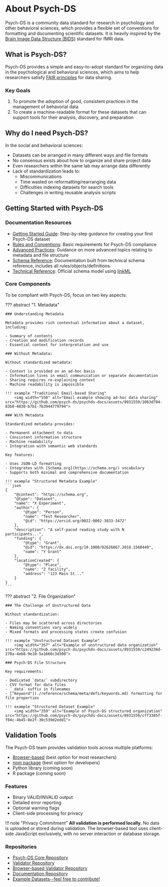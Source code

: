 # About Psych-DS

Psych-DS is a community data standard for research in psychology and other behavioral sciences, which provides a flexible set of conventions for formatting and documenting scientific datasets. It is heavily inspired by the [Brain Image Data Structure (BIDS)](https://bids.neuroimaging.io/) standard for fMRI data.

## What is Psych-DS?

Psych-DS provides a simple and easy-to-adopt standard for organizing data in the psychological and behavioral sciences, which aims to help researchers satisfy [FAIR principles](https://www.ncbi.nlm.nih.gov/pmc/articles/PMC4792175/) for data sharing.

### Key Goals

1. To promote the adoption of good, consistent practices in the management of behavorial data
2. To create a machine-readable format for these datasets that can support tools for their analysis, discovery, and preparation

## Why do I need Psych-DS?

In the social and behavioral sciences:

- Datasets can be arranged in many different ways and file formats
- No consensus exists about how to organize and share project data
- Even researchers within the same lab may arrange data differently
- Lack of standardization leads to:
    - Miscommunications
    - Time wasted on reformatting/rearranging data
    - Difficulties indexing datasets for search tools
    - Challenges in writing reusable analysis scripts

## Getting Started with Psych-DS

### Documentation Resources

- [Getting Started Guide](./guides/1_getting_started.md/): Step-by-step guidance for creating your first Psych-DS dataset
- [Rules and Conventions](./reference/rules_and_conventions.md): Basic requirements for Psych-DS compliance
- [Advanced Practices](./guides/2_advanced_practices.md): Guidance on more advanced topics relating to metadata and file structure
- [Schema Reference](./reference/schema/schema_overview.md): Documentation built from technical schema reference, includes all rules/objects/definitions.
- [Technical Reference](https://github.com/psych-ds/psych-DS/tree/master/schema_model): Official schema model using [linkML](https://linkml.io/)


### Core Components

To be compliant with Psych-DS, focus on two key aspects:

??? abstract "1. Metadata"

    ### Understanding Metadata

    Metadata provides rich contextual information about a dataset, including:

    - Summary of contents
    - Creation and modification records
    - Essential context for interpretation and use

    ### Without Metadata:

    Without standardized metadata:

    - Context is provided on an ad-hoc basis
    - Information lives in email communication or separate documentation
    - Sharing requires re-explaining context
    - Machine readability is impossible

    !!! example "Traditional Email-based Sharing"
        <img width="550" alt="Email example showing ad-hoc data sharing" src="https://github.com/psych-ds/psychds-docs/assets/8931559/1063d704-83b0-4830-b7b1-7b3944779794">

    ### With Metadata

    Standardized metadata provides:

    - Permanent attachment to data
    - Consistent information structure
    - Machine readability
    - Integration with semantic web standards

    Key features:

    - Uses JSON-LD formatting
    - Integrates with [Schema.org](https://schema.org/) vocabulary
    - Supports both minimal and comprehensive documentation

    !!! example "Structured Metadata Example"
    ```json
    {
        "@context": "https://schema.org",
        "@type": "Dataset",
        "name": "X Experiment",
        "author": {
            "@type": "Person",
            "name": "Test Researcher",
            "@id": "https://orcid.org/0022-0002-3833-3472"
        },
        "description": "A self-paced reading study with N participants...",
        "funding": {
            "@type": "Grant",
            "@id": "https://dx.doi.org/10.1080/02626667.2018.1560449",
            "name": "Y Grant"
        },
        "locationCreated": {
            "@type": "Place",
            "name": "Z facility",
            "address": "123 Main St..."
        }
    }
    ```


??? abstract "2. File Organization"

    ### The Challenge of Unstructured Data

    Without standardization:

    - Files may be scattered across directories
    - Naming conventions vary widely
    - Mixed formats and processing states create confusion

    !!! example "Unstructured Dataset Example"
        <img width="357" alt="Example of unstructured data organization" src="https://github.com/psych-ds/psychds-docs/assets/8931559/c2d9236d-270a-4eb8-9e10-5a1666c3d308">

    ### Psych-DS File Structure

    Key requirements:

    - Dedicated `data/` subdirectory
    - CSV format for data files
    - `_data` suffix in filenames
    - ["Keyword"](./reference/schema/meta/defs/keywords.md) formatting for file properties

    !!! example "Structured Dataset Example"
        <img width="359" alt="Example of Psych-DS structured organization" src="https://github.com/psych-ds/psychds-docs/assets/8931559/cff3385f-f04c-4b45-8e2f-30c539d2edd1">

## Validation Tools

The Psych-DS team provides validation tools across multiple platforms:

- [Browser-based](https://psych-ds.github.io/validator/) (best option for most researchers)
- [npm package](https://www.npmjs.com/package/psychds-validator) (best option for developers)
- Python library (coming soon)
- R package (coming soon)

### Features

- Binary VALID/INVALID output
- Detailed error reporting
- Optional warning flags
- Client-side processing for privacy

!!! note "Privacy Commitment"
    **All validation is performed locally.** No data is uploaded or stored during validation. The browser-based tool uses client-side JavaScript exclusively, with no server interaction or database storage.

### Repositories

- [Psych-DS Core Repository](https://github.com/psych-ds/psych-DS)
- [Validator Repository](https://github.com/psych-ds/psychds-validator)
- [Browser-based Validator Repository](https://github.com/psych-ds/psychds-validator-web)
- [Documentation Repository](https://github.com/psych-ds/psychds-docs)
- [Example Datasets--feel free to contribute!](https://github.com/psych-ds/example-datasets)
